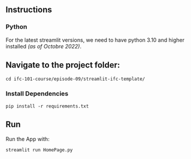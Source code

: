 ## Instructions

### Python 
For the latest streamlit versions, we need to have python 3.10 and higher installed *(as of Octobre 2022)*.

## Navigate to the project folder:

`cd ifc-101-course/episode-09/streamlit-ifc-template/`

### Install Dependencies 

`pip install -r requirements.txt`

## Run 
Run the App with:

`streamlit run HomePage.py`
